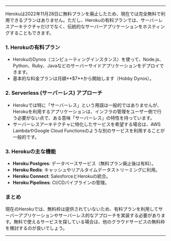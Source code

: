 

---

Herokuは2022年11月28日に無料プランを廃止したため、現在では完全無料で利用できるプランはありません。ただし、Herokuの有料プランでは、サーバーレスアーキテクチャだけでなく、伝統的なサーバーアプリケーションをホスティングすることもできます。

### 1. **Herokuの有料プラン**
   - HerokuのDynos（コンピューティングインスタンス）を使って、Node.js、Python、Ruby、Javaなどのサーバーサイドアプリケーションをデプロイできます。
   - 基本的な料金プランは月額**$7**から開始します（Hobby Dynos）。

### 2. **Serverless (サーバーレス) アプローチ**
   - Herokuでは特に「サーバーレス」という用語は一般的ではありませんが、Herokuを利用するアプリケーションは、インフラの管理をユーザー側で行う必要がない点で、ある意味「サーバーレス」の特性を持っています。
   - サーバーレスアーキテクチャに特化したサービスを希望する場合は、AWS LambdaやGoogle Cloud Functionsのような別のサービスを利用することが一般的です。

### 3. **Herokuの主な機能**
   - **Heroku Postgres**: データベースサービス（無料プラン廃止後は有料）。
   - **Heroku Redis**: キャッシュやリアルタイムデータストリーミングに利用。
   - **Heroku Connect**: SalesforceとHerokuの統合。
   - **Heroku Pipelines**: CI/CDパイプラインの管理。

### まとめ
現在のHerokuでは、無料枠は提供されていないため、有料プランを利用してサーバーアプリケーションやサーバーレス的なアプローチを実装する必要があります。無料で使えるサービスを探している場合は、他のクラウドサービスの無料枠を検討するのが良いでしょう。

---
